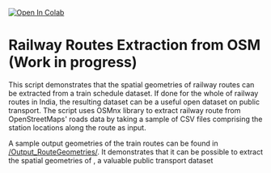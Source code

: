 [![Open In Colab](https://colab.research.google.com/assets/colab-badge.svg)](https://colab.research.google.com/github/rajesvariparasa/railway-routes-extraction-from-OSM/blob/main/Clean_Railwaysroutes_OSMbased_V2.ipynb)

# Railway Routes Extraction from OSM (Work in progress)

This script demonstrates that the spatial geometries of railway routes can be extracted from a train schedule dataset. If done for the whole of railway routes in India, the resulting dataset can be a useful open dataset on public transport. The script uses OSMnx library to extract railway route from OpenStreetMaps' roads data by taking a sample of CSV files comprising the station locations along the route as input. 

A sample output geometries of the train routes can be found in [/Output_RouteGeometries/](https://github.com/rajesvariparasa/railway-routes-extraction-from-OSM/tree/main/Output_RouteGeometries). It demonstrates that it can be possible to extract the spatial geometries of , a valuable public transport dataset
